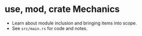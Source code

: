 # use, mod, crate Mechanics

- Learn about module inclusion and bringing items into scope.
- See `src/main.rs` for code and notes.
